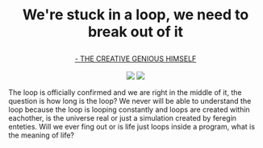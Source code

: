 <h1 align="center">
  <p>We're stuck in a loop, we need to break out of it</p>
</h1>

<p align="center">
  <a href="https://soundcloud.com/djboliver"> - THE CREATIVE GENIOUS HIMSELF</a>
  <br><br>
  <img src="http://31.media.tumblr.com/0bdf347448ddc4d0b839afae7fa74b56/tumblr_ne2y3mPPIE1txeruoo1_500.gif"> <img src="http://31.media.tumblr.com/0bdf347448ddc4d0b839afae7fa74b56/tumblr_ne2y3mPPIE1txeruoo1_500.gif">
</p>

<p align="center">
  <p> The loop is officially confirmed and we are right in the middle of it, the question is how long is the loop? We never will be able to understand the loop because the loop is looping constantly and loops are created within eachother, is the universe real or just a simulation created by feregin enteties. Will we ever fing out or is life just loops inside a program, what is the meaning of life?</p>
</p>

